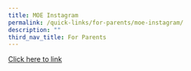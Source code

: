 ```yaml
---
title: MOE Instagram
permalink: /quick-links/for-parents/moe-instagram/
description: ""
third_nav_title: For Parents
---
```

[Click here to link ](https://www.instagram.com/parentingwith.moesg/)